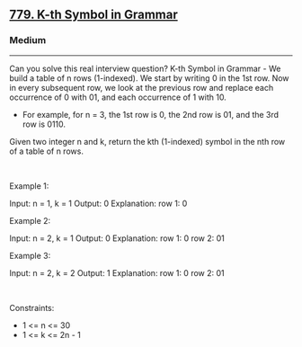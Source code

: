 <h2><a href="https://leetcode.com/problems/k-th-symbol-in-grammar/">779. K-th Symbol in Grammar</a></h2><h3>Medium</h3><hr>Can you solve this real interview question? K-th Symbol in Grammar - We build a table of n rows (1-indexed). We start by writing 0 in the 1st row. Now in every subsequent row, we look at the previous row and replace each occurrence of 0 with 01, and each occurrence of 1 with 10.

 * For example, for n = 3, the 1st row is 0, the 2nd row is 01, and the 3rd row is 0110.

Given two integer n and k, return the kth (1-indexed) symbol in the nth row of a table of n rows.

 

Example 1:


Input: n = 1, k = 1
Output: 0
Explanation: row 1: 0


Example 2:


Input: n = 2, k = 1
Output: 0
Explanation: 
row 1: 0
row 2: 01


Example 3:


Input: n = 2, k = 2
Output: 1
Explanation: 
row 1: 0
row 2: 01


 

Constraints:

 * 1 <= n <= 30
 * 1 <= k <= 2n - 1
